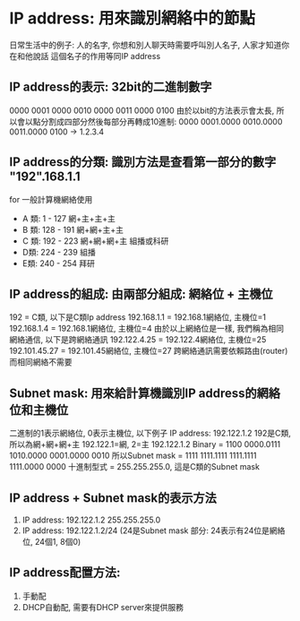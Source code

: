 # IP address: 用來識別網絡中的節點
日常生活中的例子: 人的名字, 你想和別人聊天時需要呼叫別人名子, 人家才知道你在和他說話
這個名子的作用等同IP address

## IP address的表示: 32bit的二進制數字
0000 0001 0000 0010 0000 0011 0000 0100
由於以bit的方法表示會太長, 所以會以點分割成四部分然後每部分再轉成10進制:
0000 0001.0000 0010.0000 0011.0000 0100 -> 1.2.3.4

## IP address的分類: 識別方法是查看第一部分的數字 "192".168.1.1
for 一般計算機網絡使用
- A 類: 1 - 127 網+主+主+主
- B 類: 128 - 191 網+網+主+主
- C 類: 192 - 223 網+網+網+主
組播或科研
- D類: 224 - 239 組播
- E類: 240 - 254 拜研

## IP address的組成: 由兩部分組成: 網絡位 + 主機位
192 = C類, 以下是C類Ip address
192.168.1.1 = 192.168.1網絡位, 主機位=1
192.168.1.4 = 192.168.1網絡位, 主機位=4
由於以上網絡位是一樣, 我們稱為相同網絡通信, 以下是跨網絡通訊
192.122.4.25 = 192.122.4網絡位, 主機位=25
192.101.45.27 = 192.101.45網絡位, 主機位=27
跨網絡通訊需要依賴路由(router)
而相同網絡不需要

## Subnet mask: 用來給計算機識別IP address的網絡位和主機位
二進制的1表示網絡位, 0表示主機位, 以下例子
IP address: 192.122.1.2
192是C類, 所以為網+網+網+主 192.122.1=網, 2=主
192.122.1.2 Binary = 1100 0000.0111 1010.0000 0001.0000 0010
所以Subnet mask =    1111 1111.1111 1111.1111 1111.0000 0000
十進制型式 = 255.255.255.0, 這是C類的Subnet mask

## IP address + Subnet mask的表示方法
1. IP address: 192.122.1.2 255.255.255.0
2. IP address: 192.122.1.2/24 (24是Subnet mask 部分: 24表示有24位是網絡位, 24個1, 8個0)

## IP address配置方法:
1. 手動配
2. DHCP自動配, 需要有DHCP server來提供服務
